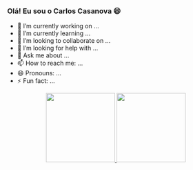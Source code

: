 ### Olá! Eu sou o Carlos Casanova 😄


- 🔭 I’m currently working on ...
- 🌱 I’m currently learning ...
- 👯 I’m looking to collaborate on ...
- 🤔 I’m looking for help with ...
- 💬 Ask me about ...
- 📫 How to reach me: ...
- 😄 Pronouns: ...
- ⚡ Fun fact: ...

<div align="center">
  <a href="https://github.com/carlosctu">
  <img height="160em" src="https://github-readme-stats.vercel.app/api?username=carlosctu&show_icons=true&theme=dracula&include_all_commits=true&count_private=true"/>
  <img height="160em" src="https://github-readme-stats.vercel.app/api/top-langs/?username=carlosctu&layout=compact&langs_count=7&theme=dracula"/>
</div>

